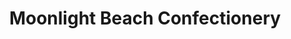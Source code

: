 ---
title: "Moonlight Beach Confectionery"
url: /sudbury/moonlight-beach-confectionery/
shop: convenience
---
